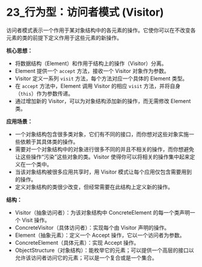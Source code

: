 # 23_行为型：访问者模式 (Visitor)

访问者模式表示一个作用于某对象结构中的各元素的操作。它使你可以在不改变各元素的类的前提下定义作用于这些元素的新操作。

**核心思想：**

*   将数据结构（Element）和作用于结构上的操作（Visitor）分离。
*   Element 提供一个 `accept` 方法，接收一个 Visitor 对象作为参数。
*   Visitor 定义一系列 `visit` 方法，每个方法对应一个具体的 Element 类型。
*   在 `accept` 方法中，Element 调用 Visitor 的相应 `visit` 方法，并将自身（`this`）作为参数传递。
*   通过增加新的 Visitor，可以为对象结构添加新的操作，而无需修改 Element 类。

**应用场景：**

*   一个对象结构包含很多类对象，它们有不同的接口，而你想对这些对象实施一些依赖于其具体类的操作。
*   需要对一个对象结构中的对象进行很多不同的并且不相关的操作，而你想避免让这些操作“污染”这些对象的类。Visitor 使得你可以将相关的操作集中起来定义在一个类中。
*   当该对象结构被很多应用共享时，用 Visitor 模式让每个应用仅包含需要用到的操作。
*   定义对象结构的类很少改变，但经常需要在此结构上定义新的操作。

**结构：**

*   Visitor（抽象访问者）：为该对象结构中 ConcreteElement 的每一个类声明一个 Visit 操作。
*   ConcreteVisitor（具体访问者）：实现每个由 Visitor 声明的操作。
*   Element（抽象元素）：定义一个 Accept 操作，它以一个访问者为参数。
*   ConcreteElement（具体元素）：实现 Accept 操作。
*   ObjectStructure（对象结构）：能枚举它的元素；可以提供一个高层的接口以允许该访问者访问它的元素；可以是一个复合或是一个集合。

